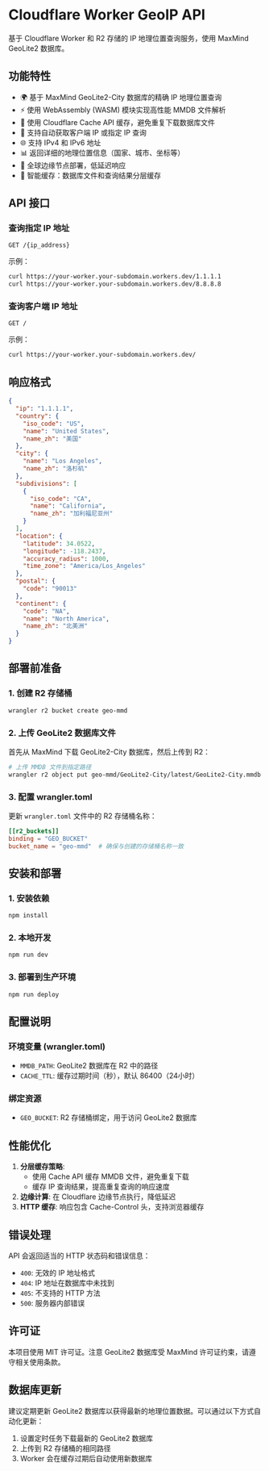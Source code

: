 # Cloudflare Worker GeoIP API

基于 Cloudflare Worker 和 R2 存储的 IP 地理位置查询服务，使用 MaxMind GeoLite2 数据库。

## 功能特性

- 🌍 基于 MaxMind GeoLite2-City 数据库的精确 IP 地理位置查询
- ⚡ 使用 WebAssembly (WASM) 模块实现高性能 MMDB 文件解析
- 💾 使用 Cloudflare Cache API 缓存，避免重复下载数据库文件
- 🔄 支持自动获取客户端 IP 或指定 IP 查询
- 🌐 支持 IPv4 和 IPv6 地址
- 📊 返回详细的地理位置信息（国家、城市、坐标等）
- 🚀 全球边缘节点部署，低延迟响应
- 💾 智能缓存：数据库文件和查询结果分层缓存

## API 接口

### 查询指定 IP 地址
```
GET /{ip_address}
```

示例：
```bash
curl https://your-worker.your-subdomain.workers.dev/1.1.1.1
curl https://your-worker.your-subdomain.workers.dev/8.8.8.8
```

### 查询客户端 IP 地址
```
GET /
```

示例：
```bash
curl https://your-worker.your-subdomain.workers.dev/
```

## 响应格式

```json
{
  "ip": "1.1.1.1",
  "country": {
    "iso_code": "US",
    "name": "United States",
    "name_zh": "美国"
  },
  "city": {
    "name": "Los Angeles",
    "name_zh": "洛杉矶"
  },
  "subdivisions": [
    {
      "iso_code": "CA",
      "name": "California",
      "name_zh": "加利福尼亚州"
    }
  ],
  "location": {
    "latitude": 34.0522,
    "longitude": -118.2437,
    "accuracy_radius": 1000,
    "time_zone": "America/Los_Angeles"
  },
  "postal": {
    "code": "90013"
  },
  "continent": {
    "code": "NA",
    "name": "North America",
    "name_zh": "北美洲"
  }
}
```

## 部署前准备

### 1. 创建 R2 存储桶
```bash
wrangler r2 bucket create geo-mmd
```

### 2. 上传 GeoLite2 数据库文件
首先从 MaxMind 下载 GeoLite2-City 数据库，然后上传到 R2：

```bash
# 上传 MMDB 文件到指定路径
wrangler r2 object put geo-mmd/GeoLite2-City/latest/GeoLite2-City.mmdb --file=./GeoLite2-City.mmdb
```

### 3. 配置 wrangler.toml
更新 `wrangler.toml` 文件中的 R2 存储桶名称：

```toml
[[r2_buckets]]
binding = "GEO_BUCKET"
bucket_name = "geo-mmd"  # 确保与创建的存储桶名称一致
```

## 安装和部署

### 1. 安装依赖
```bash
npm install
```

### 2. 本地开发
```bash
npm run dev
```

### 3. 部署到生产环境
```bash
npm run deploy
```

## 配置说明

### 环境变量 (wrangler.toml)

- `MMDB_PATH`: GeoLite2 数据库在 R2 中的路径
- `CACHE_TTL`: 缓存过期时间（秒），默认 86400（24小时）

### 绑定资源

- `GEO_BUCKET`: R2 存储桶绑定，用于访问 GeoLite2 数据库

## 性能优化

1. **分层缓存策略**: 
   - 使用 Cache API 缓存 MMDB 文件，避免重复下载
   - 缓存 IP 查询结果，提高重复查询的响应速度
2. **边缘计算**: 在 Cloudflare 边缘节点执行，降低延迟
3. **HTTP 缓存**: 响应包含 Cache-Control 头，支持浏览器缓存

## 错误处理

API 会返回适当的 HTTP 状态码和错误信息：

- `400`: 无效的 IP 地址格式
- `404`: IP 地址在数据库中未找到
- `405`: 不支持的 HTTP 方法
- `500`: 服务器内部错误

## 许可证

本项目使用 MIT 许可证。注意 GeoLite2 数据库受 MaxMind 许可证约束，请遵守相关使用条款。

## 数据库更新

建议定期更新 GeoLite2 数据库以获得最新的地理位置数据。可以通过以下方式自动化更新：

1. 设置定时任务下载最新的 GeoLite2 数据库
2. 上传到 R2 存储桶的相同路径
3. Worker 会在缓存过期后自动使用新数据库

